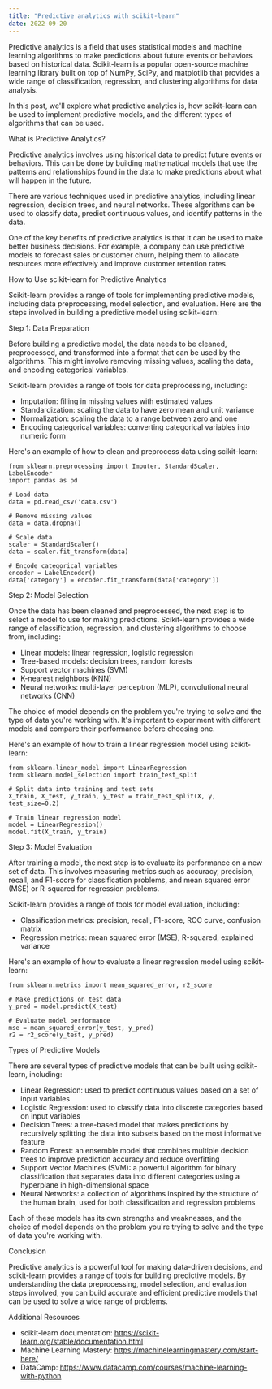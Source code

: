 ```yaml
---
title: "Predictive analytics with scikit-learn"
date: 2022-09-20
---
```





Predictive analytics is a field that uses statistical models and machine learning algorithms to make predictions about future events or behaviors based on historical data. Scikit-learn is a popular open-source machine learning library built on top of NumPy, SciPy, and matplotlib that provides a wide range of classification, regression, and clustering algorithms for data analysis.

In this post, we'll explore what predictive analytics is, how scikit-learn can be used to implement predictive models, and the different types of algorithms that can be used.

What is Predictive Analytics?

Predictive analytics involves using historical data to predict future events or behaviors. This can be done by building mathematical models that use the patterns and relationships found in the data to make predictions about what will happen in the future.

There are various techniques used in predictive analytics, including linear regression, decision trees, and neural networks. These algorithms can be used to classify data, predict continuous values, and identify patterns in the data.

One of the key benefits of predictive analytics is that it can be used to make better business decisions. For example, a company can use predictive models to forecast sales or customer churn, helping them to allocate resources more effectively and improve customer retention rates.

How to Use scikit-learn for Predictive Analytics

Scikit-learn provides a range of tools for implementing predictive models, including data preprocessing, model selection, and evaluation. Here are the steps involved in building a predictive model using scikit-learn:

Step 1: Data Preparation

Before building a predictive model, the data needs to be cleaned, preprocessed, and transformed into a format that can be used by the algorithms. This might involve removing missing values, scaling the data, and encoding categorical variables.

Scikit-learn provides a range of tools for data preprocessing, including:

- Imputation: filling in missing values with estimated values
- Standardization: scaling the data to have zero mean and unit variance
- Normalization: scaling the data to a range between zero and one
- Encoding categorical variables: converting categorical variables into numeric form

Here's an example of how to clean and preprocess data using scikit-learn:

```
from sklearn.preprocessing import Imputer, StandardScaler, LabelEncoder
import pandas as pd

# Load data
data = pd.read_csv('data.csv')

# Remove missing values
data = data.dropna()

# Scale data
scaler = StandardScaler()
data = scaler.fit_transform(data)

# Encode categorical variables
encoder = LabelEncoder()
data['category'] = encoder.fit_transform(data['category'])
```

Step 2: Model Selection

Once the data has been cleaned and preprocessed, the next step is to select a model to use for making predictions. Scikit-learn provides a wide range of classification, regression, and clustering algorithms to choose from, including:

- Linear models: linear regression, logistic regression
- Tree-based models: decision trees, random forests
- Support vector machines (SVM)
- K-nearest neighbors (KNN)
- Neural networks: multi-layer perceptron (MLP), convolutional neural networks (CNN)

The choice of model depends on the problem you're trying to solve and the type of data you're working with. It's important to experiment with different models and compare their performance before choosing one.

Here's an example of how to train a linear regression model using scikit-learn:

```
from sklearn.linear_model import LinearRegression
from sklearn.model_selection import train_test_split

# Split data into training and test sets
X_train, X_test, y_train, y_test = train_test_split(X, y, test_size=0.2)

# Train linear regression model
model = LinearRegression()
model.fit(X_train, y_train)
```

Step 3: Model Evaluation

After training a model, the next step is to evaluate its performance on a new set of data. This involves measuring metrics such as accuracy, precision, recall, and F1-score for classification problems, and mean squared error (MSE) or R-squared for regression problems.

Scikit-learn provides a range of tools for model evaluation, including:

- Classification metrics: precision, recall, F1-score, ROC curve, confusion matrix
- Regression metrics: mean squared error (MSE), R-squared, explained variance

Here's an example of how to evaluate a linear regression model using scikit-learn:

```
from sklearn.metrics import mean_squared_error, r2_score

# Make predictions on test data
y_pred = model.predict(X_test)

# Evaluate model performance
mse = mean_squared_error(y_test, y_pred)
r2 = r2_score(y_test, y_pred)
```

Types of Predictive Models

There are several types of predictive models that can be built using scikit-learn, including:

- Linear Regression: used to predict continuous values based on a set of input variables
- Logistic Regression: used to classify data into discrete categories based on input variables
- Decision Trees: a tree-based model that makes predictions by recursively splitting the data into subsets based on the most informative feature
- Random Forest: an ensemble model that combines multiple decision trees to improve prediction accuracy and reduce overfitting
- Support Vector Machines (SVM): a powerful algorithm for binary classification that separates data into different categories using a hyperplane in high-dimensional space
- Neural Networks: a collection of algorithms inspired by the structure of the human brain, used for both classification and regression problems

Each of these models has its own strengths and weaknesses, and the choice of model depends on the problem you're trying to solve and the type of data you're working with.

Conclusion

Predictive analytics is a powerful tool for making data-driven decisions, and scikit-learn provides a range of tools for building predictive models. By understanding the data preprocessing, model selection, and evaluation steps involved, you can build accurate and efficient predictive models that can be used to solve a wide range of problems.

Additional Resources

- scikit-learn documentation: https://scikit-learn.org/stable/documentation.html
- Machine Learning Mastery: https://machinelearningmastery.com/start-here/
- DataCamp: https://www.datacamp.com/courses/machine-learning-with-python